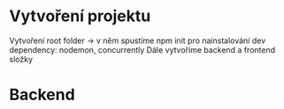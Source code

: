 # Vytvoření projektu
  Vytvoření root folder → v něm spustíme npm init pro nainstalování dev dependency: nodemon, concurrently
  Dále vytvoříme backend a frontend složky
# Backend 
  